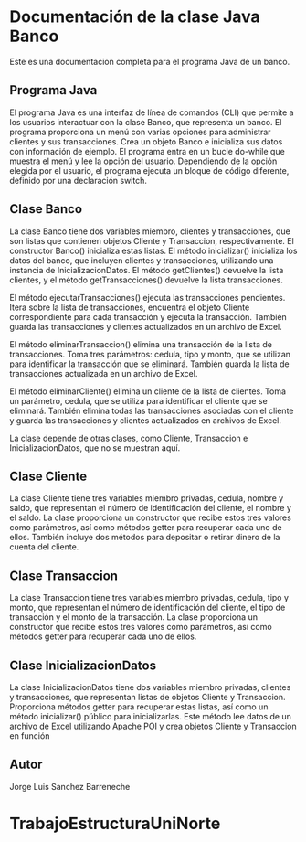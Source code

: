 # Documentación de la clase Java Banco

Este es una documentacion completa para el programa Java de un banco.

## Programa Java

El programa Java es una interfaz de línea de comandos (CLI) que permite a los usuarios interactuar con la clase Banco, que representa un banco. El programa proporciona un menú con varias opciones para administrar clientes y sus transacciones. Crea un objeto Banco e inicializa sus datos con información de ejemplo. El programa entra en un bucle do-while que muestra el menú y lee la opción del usuario. Dependiendo de la opción elegida por el usuario, el programa ejecuta un bloque de código diferente, definido por una declaración switch.

## Clase Banco

La clase Banco tiene dos variables miembro, clientes y transacciones, que son listas que contienen objetos Cliente y Transaccion, respectivamente. El constructor Banco() inicializa estas listas. El método inicializar() inicializa los datos del banco, que incluyen clientes y transacciones, utilizando una instancia de InicializacionDatos. El método getClientes() devuelve la lista clientes, y el método getTransacciones() devuelve la lista transacciones.

El método ejecutarTransacciones() ejecuta las transacciones pendientes. Itera sobre la lista de transacciones, encuentra el objeto Cliente correspondiente para cada transacción y ejecuta la transacción. También guarda las transacciones y clientes actualizados en un archivo de Excel.

El método eliminarTransaccion() elimina una transacción de la lista de transacciones. Toma tres parámetros: cedula, tipo y monto, que se utilizan para identificar la transacción que se eliminará. También guarda la lista de transacciones actualizada en un archivo de Excel.

El método eliminarCliente() elimina un cliente de la lista de clientes. Toma un parámetro, cedula, que se utiliza para identificar el cliente que se eliminará. También elimina todas las transacciones asociadas con el cliente y guarda las transacciones y clientes actualizados en archivos de Excel.

La clase depende de otras clases, como Cliente, Transaccion e InicializacionDatos, que no se muestran aquí.

## Clase Cliente

La clase Cliente tiene tres variables miembro privadas, cedula, nombre y saldo, que representan el número de identificación del cliente, el nombre y el saldo. La clase proporciona un constructor que recibe estos tres valores como parámetros, así como métodos getter para recuperar cada uno de ellos. También incluye dos métodos para depositar o retirar dinero de la cuenta del cliente.

## Clase Transaccion

La clase Transaccion tiene tres variables miembro privadas, cedula, tipo y monto, que representan el número de identificación del cliente, el tipo de transacción y el monto de la transacción. La clase proporciona un constructor que recibe estos tres valores como parámetros, así como métodos getter para recuperar cada uno de ellos.

## Clase InicializacionDatos

La clase InicializacionDatos tiene dos variables miembro privadas, clientes y transacciones, que representan listas de objetos Cliente y Transaccion. Proporciona métodos getter para recuperar estas listas, así como un método inicializar() público para inicializarlas. Este método lee datos de un archivo de Excel utilizando Apache POI y crea objetos Cliente y Transaccion en función

## Autor

Jorge Luis Sanchez Barreneche
# TrabajoEstructuraUniNorte
